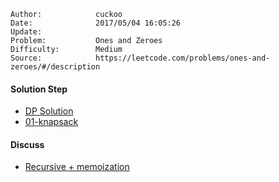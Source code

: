 
    Author:            cuckoo
    Date:              2017/05/04 16:05:26
    Update:            
    Problem:           Ones and Zeroes
    Difficulty:        Medium
    Source:            https://leetcode.com/problems/ones-and-zeroes/#/description

#### Solution Step
 - [DP Solution](https://discuss.leetcode.com/topic/71438/c-dp-solution-with-comments)
 - [01-knapsack](http://love-oriented.com/pack/P01.html)

#### Discuss
 - [Recursive + memoization](https://discuss.leetcode.com/topic/71432/java-memoization-and-accepted-dp-solutions-with-explanations)
